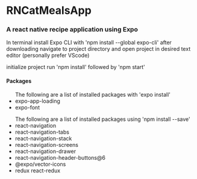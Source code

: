 # RNCatMealsApp
<h3>A react native recipe application using Expo</h3>
<p>In terminal install Expo CLI with 'npm install --global expo-cli' after downloading navigate to project directory and open project in desired text editor (personally prefer VScode)</p>
<p>initialize project run 'npm install' followed by 'npm start'</p>

<h4>Packages</h4>

<ul>The following are a list of installed packages with 'expo install'
<li>expo-app-loading</li>
<li>expo-font</li>
  </ul>


<ul>The following are a list of installed packages using 'npm install --save'
<li>react-navigation</li>
<li>react-navigation-tabs</li>
<li>react-navigation-stack</li>
<li>react-navigation-screens</li>
<li>react-navigation-drawer</li>
<li>react-navigation-header-buttons@6</li>
<li>@expo/vector-icons</li>
<li>redux react-redux</li>
  </ul>
